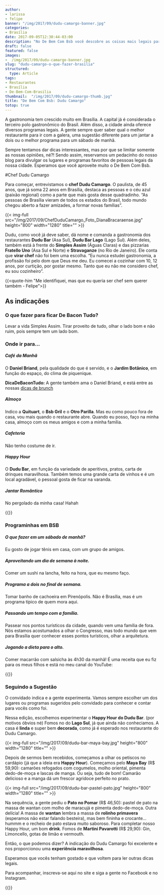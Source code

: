 ```yaml
---
author:
- larissa
- felipe
banner: "/img/2017/09/dudu-camargo-banner.jpg"
categories:
- Brasília
date: 2017-09-05T12:30:44-03:00
description: "No De Bem Com Bsb você descobre as coisas mais legais para comer e fazer em Brasília, indicado por quem saca tudo da capital. Na primeira edição Chef Dudu Camargo"
draft: false
featured: false
images:
-  /img/2017/09/dudu-camargo-banner.jpg
slug: "dudu-camargo-o-que-fazer-brasilia"
structured:
  type: Article
tags:
- Restaurantes
- Brasília
- De-Bem-Com-Brasilia
thumbnail:  "/img/2017/09/dudu-camargo-thumb.jpg"
title: "De Bem Com Bsb: Dudu Camargo"
totop: true
---
```


A gastronomia tem crescido muito em Brasília. A capital já é considerada o terceiro polo gastronômico do Brasil. Além disso, a cidade ainda oferece diversos programas legais. A gente sempre quer saber qual o melhor restaurante para ir com a galera, uma sugestão diferente para um jantar a dois ou o melhor programa para um sábado de manhã.

Sempre tentamos dar dicas interessantes, mas por que se limitar somente as nossas opiniões, né?! Sendo assim, reservamos um pedacinho do nosso blog para divulgar os lugares e programas favoritos de pessoas legais da nossa cidade.  Esperamos que você aproveite muito o De Bem Com Bsb.

#Chef Dudu Camargo

Para começar, entrevistamos o **chef Dudu Camargo**. O paulista, de 45 anos, que já soma 22 anos em Brasília, destaca as pessoas e o céu azul (paixão regional) como a parte que mais gosta desse quadradinho. “As pessoas de Brasília vieram de todos os estados do Brasil, todo mundo chegou aberto a fazer amizades, a formar novas famílias”. 

{{< img-full src="/img/2017/09/ChefDuduCamargo_Foto_DianaBracaraense.jpg"  height="800" width="1280" title="" >}}

Dudu, como você já deve saber, dá nome e comanda a gastronomia dos restaurantes **Dudu Bar** (Asa Sul), **Dudu Bar Lago** (Lago Sul). Além deles, também está à frente do **Simples Assim** (Águas Claras) e das pizzarias **Fratello Uno** (Asa Sul e Norte) e **Stravaganze** (no Rio de Janeiro). Ele conta que **virar chef** não foi bem uma escolha. “Eu nunca estudei gastronomia, a profissão foi pelo dom que Deus me deu. Eu comecei a cozinhar com 10, 12 anos, por curtição, por gostar mesmo. Tanto que eu não me considero chef, eu sou cozinheiro”.  

{{<quote-him "Me identifiquei, mas que eu queria ser chef sem querer também - Felipe">}}

## As indicações

### O que fazer para ficar De Bacon Tudo?

Levar a vida Simples Assim. Tirar proveito de tudo, olhar o lado bom e não ruim, pois sempre tem um lado bom.

### Onde ir para...

##### Café da Manhã

O **Daniel Briand**, pela qualidade do que é servido, e o **Jardim Botânico**, em função do espaço, do clima de piquenique.

**DicaDeBaconTudo:** A gente também ama o Daniel Briand, e está entre as nossas [dicas de brunch](http://debacontudo.com.br/comida/melhor-brunch-de-brasilia/)

#####  Almoço

Indico a **Quituart**, o **Bsb Gril** e o **Otro Parilla**. Mas eu como pouco fora de casa, vou mais quando o restaurante abre. Quando eu posso, faço na minha casa, almoço com os meus amigos e com a minha família.

#####  Cafeteria

Não tenho costume de ir.

#####  Happy Hour

O **Dudu Bar**, em função da variedade de aperitivos, pratos, carta de drinques maravilhosa. Também temos uma grande carta de vinhos e é um local agradável, o pessoal gosta de ficar na varanda.

#####  Jantar Romântico

No pergolado da minha casa! Hahah

{{<facebook-like>}}

### Programinhas em BSB

##### O que fazer em um sábado de manhã?

Eu gosto de jogar tênis em casa, com um grupo de amigos. 

##### Aproveitando um dia de semana à noite.

Comer um sushi na lancha, feito na hora, que eu mesmo faço. 

##### Programa a dois no final de semana.

Tomar banho de cachoeira em Pirenópolis. Não é Brasília, mas é um programa típico de quem mora aqui. 

##### Passando um tempo com a família.

Passear nos pontos turísticos da cidade, quando vem uma família de fora. Nós estamos acostumados a olhar o Congresso, mas todo mundo que vem para Brasília quer conhecer esses pontos turísticos, olhar a arquitetura.

#####  Jogando a dieta para o alto.

Comer macarrão com salsicha às 4h30 da manhã! É uma receita que eu fiz para os meus filhos e está no meu canal do YouTube: 

{{<video-full video="2hZGWATRg7w" width="1280" height="720">}}

### Seguindo a Sugestão

O convidado indica e a gente experimenta. Vamos sempre escolher um dos lugares ou programas sugeridos pelo convidado para conhecer e contar para vocês como foi. 

Nessa edição,  escolhemos experimentar o **Happy Hour do Dudu Bar**. (por motivos óbvios né)
Fomos no do **Lago Sul**, já que ainda não conheciamos. A casa é **linda** e super bem **decorada**, como já é esperado nos restaurante do Dudu Camargo.

{{< img-full src="/img/2017/09/dudu-bar-maya-bay.jpg"  height="800" width="1280" title="" >}}

Depois de sermos bem recebidos, começamos a olhar os petiscos no cardápio (já que a ideia era **Happy Hour**). Começamos pelo **Maya Bay** (R$ 59,90): camarões refogados com cogumelos, molho oriental, pimenta dedo-de-moça e lascas de manga. Ou seja, tudo de bom! Camarão delicioso e a manga dá um frescor agridoce perfeito no prato.

{{< img-full src="/img/2017/09/dudu-bar-pastel-pato.jpg"  height="800" width="1280" title="" >}}

Na sequência, a gente pediu o **Pato no Pomar** (R$ 46,50): pastel de pato na massa de wantan com molho de maracujá e pimenta dedo-de-moça. Outra delícia! A massa de **wantan** lembra a massa de **rolinho primavera** (esperamos não estar falando besteira), mas bem fininha e crocante… hummm e o recheio de pato estava muito saboroso.
Para completar nosso Happy Hour, um bom **drink**. Fomos de **Martini Pavarotti** (R$ 29,90): Gin, Limoncello, gotas de limão e vermouth.

Então, o que podemos dizer? A indicação do Dudu Camargo foi excelente e nos proporcionou uma **experiência maravilhosa**.

Esperamos que vocês tenham gostado e que voltem para ler outras dicas legais.

Para acompanhar,  inscreva-se aqui no site e siga a gente no Facebook e no Instagram.

{{<subscribe>}}



